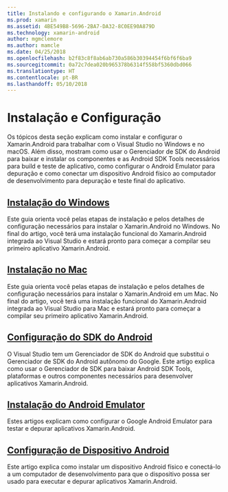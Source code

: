 ```yaml
---
title: Instalando e configurando o Xamarin.Android
ms.prod: xamarin
ms.assetid: 4BE549B8-5696-2BA7-DA32-8C0EE90A879D
ms.technology: xamarin-android
author: mgmclemore
ms.author: mamcle
ms.date: 04/25/2018
ms.openlocfilehash: b2f83c8f8ab6ab730a586b30394454f6bf6f6ba9
ms.sourcegitcommit: 0a72c7dea020b965378b6314f558bf5360dbd066
ms.translationtype: HT
ms.contentlocale: pt-BR
ms.lasthandoff: 05/10/2018
---
```

# <a name="setup-and-installation"></a>Instalação e Configuração

Os tópicos desta seção explicam como instalar e configurar o Xamarin.Android para trabalhar com o Visual Studio no Windows e no macOS. Além disso, mostram como usar o Gerenciador de SDK do Android para baixar e instalar os componentes e as Android SDK Tools necessários para build e teste de aplicativo, como configurar o Android Emulator para depuração e como conectar um dispositivo Android físico ao computador de desenvolvimento para depuração e teste final do aplicativo.


## <a name="windows-installationandroidget-startedinstallationwindowsmd"></a>[Instalação do Windows](~/android/get-started/installation/windows.md)

Este guia orienta você pelas etapas de instalação e pelos detalhes de configuração necessários para instalar o Xamarin.Android no Windows. No final do artigo, você terá uma instalação funcional do Xamarin.Android integrada ao Visual Studio e estará pronto para começar a compilar seu primeiro aplicativo Xamarin.Android.

## <a name="mac-installationhttpsdocsmicrosoftcomen-usvisualstudiomacinstallation"></a>[Instalação no Mac](https://docs.microsoft.com/en-us/visualstudio/mac/installation)

Este guia orienta você pelas etapas de instalação e pelos detalhes de configuração necessários para instalar o Xamarin.Android em um Mac. No final do artigo, você terá uma instalação funcional do Xamarin.Android integrada ao Visual Studio para Mac e estará pronto para começar a compilar seu primeiro aplicativo Xamarin.Android.

## <a name="android-sdk-setupandroidget-startedinstallationandroid-sdkmd"></a>[Configuração do SDK do Android](~/android/get-started/installation/android-sdk.md)

O Visual Studio tem um Gerenciador de SDK do Android que substitui o Gerenciador de SDK do Android autônomo do Google. Este artigo explica como usar o Gerenciador de SDK para baixar Android SDK Tools, plataformas e outros componentes necessários para desenvolver aplicativos Xamarin.Android.

## <a name="android-emulator-setupandroidget-startedinstallationandroid-emulatorindexmd"></a>[Instalação do Android Emulator](~/android/get-started/installation/android-emulator/index.md)

Estes artigos explicam como configurar o Google Android Emulator para testar e depurar aplicativos Xamarin.Android.

## <a name="android-device-setupandroidget-startedinstallationset-up-device-for-developmentmd"></a>[Configuração de Dispositivo Android](~/android/get-started/installation/set-up-device-for-development.md)

Este artigo explica como instalar um dispositivo Android físico e conectá-lo a um computador de desenvolvimento para que o dispositivo possa ser usado para executar e depurar aplicativos Xamarin.Android.
